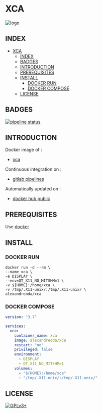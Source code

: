 # XCA

![logo](https://assets.gitlab-static.net/uploads/-/system/project/avatar/17155228/xca.png)

## INDEX

- [XCA](#xca)
  - [INDEX](#index)
  - [BADGES](#badges)
  - [INTRODUCTION](#introduction)
  - [PREREQUISITES](#prerequisites)
  - [INSTALL](#install)
    - [DOCKER RUN](#docker-run)
    - [DOCKER COMPOSE](#docker-compose)
  - [LICENSE](#license)

## BADGES

[![pipeline status](https://gitlab.com/oda-alexandre/xca/badges/master/pipeline.svg)](https://gitlab.com/oda-alexandre/xca/commits/master)

## INTRODUCTION

Docker image of :

- [xca](https://hohnstaedt.de/xca)

Continuous integration on :

- [gitlab pipelines](https://gitlab.com/oda-alexandre/xca/pipelines)

Automatically updated on :

- [docker hub public](https://hub.docker.com/r/alexandreoda/xca)

## PREREQUISITES

Use [docker](https://www.docker.com)

## INSTALL

### DOCKER RUN

```\
docker run -d --rm \
--name xca \
-e DISPLAY \
--env=QT_X11_NO_MITSHM=1 \
-v ${HOME}:/home/xca \
-v /tmp/.X11-unix/:/tmp/.X11-unix/ \
alexandreoda/xca
```

### DOCKER COMPOSE

```yml
version: "3.7"

services:
  xca:
    container_name: xca
    image: alexandreoda/xca
    restart: "no"
    privileged: false
    environment:
      - DISPLAY
      - QT_X11_NO_MITSHM=1
    volumes:
      - "${HOME}:/home/xca"
      - "/tmp/.X11-unix/:/tmp/.X11-unix/"
```

## LICENSE

[![GPLv3+](http://gplv3.fsf.org/gplv3-127x51.png)](https://gitlab.com/oda-alexandre/xca/blob/master/LICENSE)
